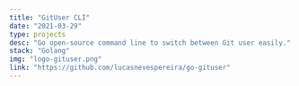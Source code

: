 ```yaml
---
title: "GitUser CLI"
date: "2021-03-29"
type: projects
desc: "Go open-source command line to switch between Git user easily."
stack: "Golang"
img: "logo-gituser.png"
link: "https://github.com/lucasnevespereira/go-gituser"
---
```

